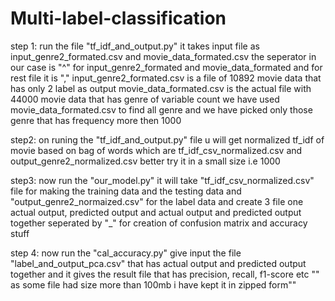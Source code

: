 # Multi-label-classification
step 1: run the file "tf_idf_and_output.py" it takes input file as input_genre2_formated.csv and movie_data_formated.csv
the seperator in our case is "^" for input_genre2_formated and movie_data_formated and  for rest file it is ","
input_genre2_formated.csv is a file of 10892 movie data that has only 2 label as output 
movie_data_formated.csv is the actual file with 44000 movie data that has genre of variable count
we have used movie_data_formated.csv to find all genre and we have picked only those genre that has frequency more then 1000


step2: on runing the "tf_idf_and_output.py" file u will get  normalized tf_idf of movie based on bag of words  which are tf_idf_csv_normalized.csv and output_genre2_normalized.csv  better try it in a small size i.e 1000


step3: now run the "our_model.py" it will take "tf_idf_csv_normalized.csv" file for making the training data and the testing data and "output_genre2_normaized.csv" for the label data and create 3 file one  actual output, predicted output and actual output and predicted output together seperated by "_" for creation of confusion matrix and  accuracy stuff


step 4: now run the "cal_accuracy.py"  give input the file "label_and_output_pca.csv" that has actual output and predicted output together and it gives the result file that has precision, recall, f1-score etc
"" as some file had size more than 100mb i have kept it in zipped form""
